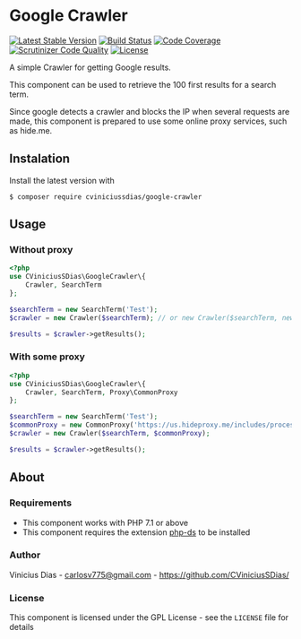 # Google Crawler
[![Latest Stable Version](https://poser.pugx.org/cviniciussdias/google-crawler/v/stable)](https://packagist.org/packages/cviniciussdias/google-crawler)
[![Build Status](https://travis-ci.org/CViniciusSDias/google-crawler.svg?branch=master)](https://travis-ci.org/CViniciusSDias/google-crawler)
[![Code Coverage](https://scrutinizer-ci.com/g/CViniciusSDias/google-crawler/badges/coverage.png?b=master)](https://scrutinizer-ci.com/g/CViniciusSDias/google-crawler/?branch=master)
[![Scrutinizer Code Quality](https://scrutinizer-ci.com/g/CViniciusSDias/google-crawler/badges/quality-score.png?b=master)](https://scrutinizer-ci.com/g/CViniciusSDias/google-crawler/?branch=master)
[![License](https://poser.pugx.org/cviniciussdias/google-crawler/license)](https://packagist.org/packages/cviniciussdias/google-crawler)

A simple Crawler for getting Google results.

This component can be used to retrieve the 100 first results for a search term.

Since google detects a crawler and blocks the IP when several requests are made,
this component is prepared to use some online proxy services, such as hide.me.

## Instalation
Install the latest version with
```
$ composer require cviniciussdias/google-crawler
```

## Usage

### Without proxy
```php
<?php
use CViniciusSDias\GoogleCrawler\{
    Crawler, SearchTerm
};

$searchTerm = new SearchTerm('Test');
$crawler = new Crawler($searchTerm); // or new Crawler($searchTerm, new NoProxy());

$results = $crawler->getResults();
```

### With some proxy
```php
<?php
use CViniciusSDias\GoogleCrawler\{
    Crawler, SearchTerm, Proxy\CommonProxy
};

$searchTerm = new SearchTerm('Test');
$commonProxy = new CommonProxy('https://us.hideproxy.me/includes/process.php?action=update');
$crawler = new Crawler($searchTerm, $commonProxy);

$results = $crawler->getResults();
```

## About

### Requirements

- This component works with PHP 7.1 or above
- This component requires the extension [php-ds](http://php.net/manual/pt_BR/book.ds.php) to be installed

### Author
Vinicius Dias - carlosv775@gmail.com - https://github.com/CViniciusSDias/

### License
This component is licensed under the GPL License - see the `LICENSE` file for details
